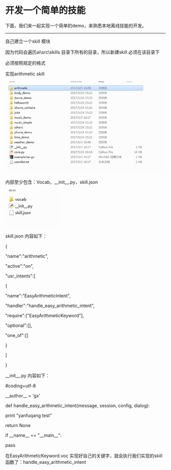 # 开发一个简单的技能

下面，我们来一起实现一个简单的demo，来熟悉本地离线技能的开发。

---

自己建立一个skill 模块

因为代码会遍历ai\src\skills 目录下所有的目录，所以新建skill 必须在该目录下

必须按照规定的格式

实现arithmetic skill

![](/assets/skill开发指南.bmp)

内部至少包含：Vocab，\_\_init\_\_.py，skill.json

![](/assets/skill开发指南2.bmp)

skill.json 内容如下：

{

"name":"arithmetic",

"active":"on",

"usr\_intents":\[

{

"name":"EasyArithmeticIntent",

"handler":"handle\_easy\_arithmetic\_intent",

"require":\["EasyArithmeticKeyword"\],

"optional":\[\],

"one\_of":\[\]

}

\]

}

\_\_init\_\_.py 内容如下：

\#coding=utf-8

\_\_author\_\_ = 'gx'

def handle\_easy\_arithmetic\_intent\(message, session, config, dialog\):

print "yanfuqang test"

return None

if \_\_name\_\_ == "\_\_main\_\_":

pass

在EasyArithmeticKeyword.voc 实现好自己的关键字，就会执行我们实现的skill 函数了：handle\_easy\_arithmetic\_intent

